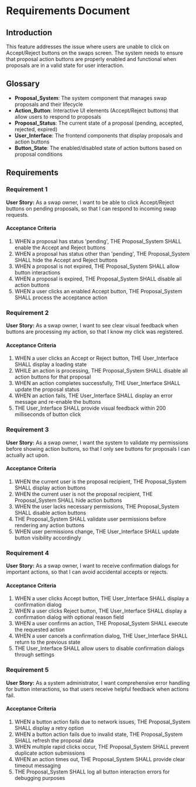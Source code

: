 # Requirements Document

## Introduction

This feature addresses the issue where users are unable to click on Accept/Reject buttons on the swaps screen. The system needs to ensure that proposal action buttons are properly enabled and functional when proposals are in a valid state for user interaction.

## Glossary

- **Proposal_System**: The system component that manages swap proposals and their lifecycle
- **Action_Button**: Interactive UI elements (Accept/Reject buttons) that allow users to respond to proposals
- **Proposal_Status**: The current state of a proposal (pending, accepted, rejected, expired)
- **User_Interface**: The frontend components that display proposals and action buttons
- **Button_State**: The enabled/disabled state of action buttons based on proposal conditions

## Requirements

### Requirement 1

**User Story:** As a swap owner, I want to be able to click Accept/Reject buttons on pending proposals, so that I can respond to incoming swap requests.

#### Acceptance Criteria

1. WHEN a proposal has status 'pending', THE Proposal_System SHALL enable the Accept and Reject buttons
2. WHEN a proposal has status other than 'pending', THE Proposal_System SHALL hide the Accept and Reject buttons
3. WHEN a proposal is not expired, THE Proposal_System SHALL allow button interactions
4. WHEN a proposal is expired, THE Proposal_System SHALL disable all action buttons
5. WHEN a user clicks an enabled Accept button, THE Proposal_System SHALL process the acceptance action

### Requirement 2

**User Story:** As a swap owner, I want to see clear visual feedback when buttons are processing my action, so that I know my click was registered.

#### Acceptance Criteria

1. WHEN a user clicks an Accept or Reject button, THE User_Interface SHALL display a loading state
2. WHILE an action is processing, THE Proposal_System SHALL disable all action buttons for that proposal
3. WHEN an action completes successfully, THE User_Interface SHALL update the proposal status
4. WHEN an action fails, THE User_Interface SHALL display an error message and re-enable the buttons
5. THE User_Interface SHALL provide visual feedback within 200 milliseconds of button click

### Requirement 3

**User Story:** As a swap owner, I want the system to validate my permissions before showing action buttons, so that I only see buttons for proposals I can actually act upon.

#### Acceptance Criteria

1. WHEN the current user is the proposal recipient, THE Proposal_System SHALL display action buttons
2. WHEN the current user is not the proposal recipient, THE Proposal_System SHALL hide action buttons
3. WHEN the user lacks necessary permissions, THE Proposal_System SHALL disable action buttons
4. THE Proposal_System SHALL validate user permissions before rendering any action buttons
5. WHEN user permissions change, THE User_Interface SHALL update button visibility accordingly

### Requirement 4

**User Story:** As a swap owner, I want to receive confirmation dialogs for important actions, so that I can avoid accidental accepts or rejects.

#### Acceptance Criteria

1. WHEN a user clicks Accept button, THE User_Interface SHALL display a confirmation dialog
2. WHEN a user clicks Reject button, THE User_Interface SHALL display a confirmation dialog with optional reason field
3. WHEN a user confirms an action, THE Proposal_System SHALL execute the requested action
4. WHEN a user cancels a confirmation dialog, THE User_Interface SHALL return to the previous state
5. THE User_Interface SHALL allow users to disable confirmation dialogs through settings

### Requirement 5

**User Story:** As a system administrator, I want comprehensive error handling for button interactions, so that users receive helpful feedback when actions fail.

#### Acceptance Criteria

1. WHEN a button action fails due to network issues, THE Proposal_System SHALL display a retry option
2. WHEN a button action fails due to invalid state, THE Proposal_System SHALL refresh the proposal data
3. WHEN multiple rapid clicks occur, THE Proposal_System SHALL prevent duplicate action submissions
4. WHEN an action times out, THE Proposal_System SHALL provide clear timeout messaging
5. THE Proposal_System SHALL log all button interaction errors for debugging purposes